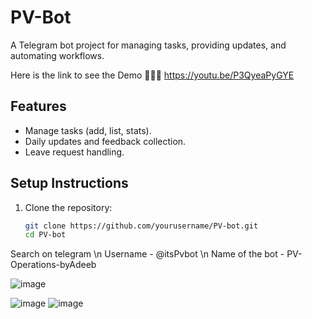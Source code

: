 # PV-Bot

A Telegram bot project for managing tasks, providing updates, and automating workflows.

Here is the link to see the Demo
🐾🐾🐾 https://youtu.be/P3QyeaPyGYE


## Features
- Manage tasks (add, list, stats).
- Daily updates and feedback collection.
- Leave request handling.

## Setup Instructions
1. Clone the repository:
   ```bash
   git clone https://github.com/yourusername/PV-bot.git
   cd PV-bot
Search on telegram
\n Username - @itsPvbot
\n Name of the bot - PV-Operations-byAdeeb

![image](https://github.com/user-attachments/assets/38147f20-95e4-43f5-b0b7-b2e0ab05c68a)

![image](https://github.com/user-attachments/assets/9d756958-8e4f-429c-aa75-28d567d07d6f)
![image](https://github.com/user-attachments/assets/d5bd7b4d-9a07-4cc5-9736-e3d282a6df7c)


